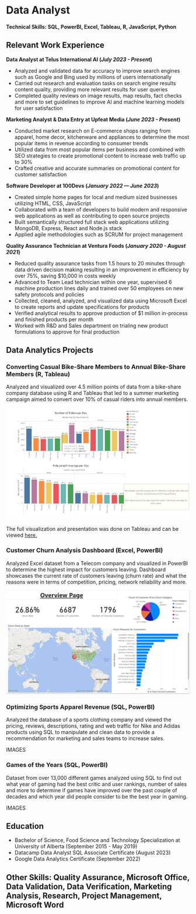 # Data Analyst

#### Technical Skills: SQL, PowerBI, Excel, Tableau, R, JavaScript, Python


## Relevant Work Experience
**Data Analyst at Telus International AI (_July 2023 - Present_)**
- Analyzed and validated data for accuracy to improve search engines such as Google and Bing used by millions of users internationally
- Carried out research and evaluation tasks on search engine results content quality, providing more relevant results for user queries
- Completed quality reviews on image results, map results, fact checks and more to set guidelines to improve AI and machine learning models for user satisfaction
  

**Marketing Analyst & Data Entry at Upfeat Media (_June 2023 - Present_)**
- Conducted market research on E-commerce shops ranging from apparel, home decor, kitchenware and appliances to determine the most popular items in revenue according to consumer trends
- Utilized data from most popular items per business and combined with SEO strategies to create promotional content to increase web traffic up to 30%
- Crafted creative and accurate summaries on promotional content for customer satisfaction
  

**Software Developer at 100Devs (_January 2022 — June 2023_)**
- Created simple home pages for local and medium sized businesses utilizing HTML, CSS, JavaScript
-	Collaborated with a team of developers to build modern and responsive web applications as well as contributing to open source projects
- Built semantically structured full stack web applications utilizing MongoDB, Express, React and Node.js stack
-	Applied agile methodologies such as SCRUM for project management
  

**Quality Assurance Technician at Ventura Foods (_January 2020 - August 2021_)**
- Reduced quality assurance tasks from 1.5 hours to 20 minutes through data driven decision making resulting in an improvement in efficiency by over 75%, saving $10,000 in costs weekly
- Advanced to Team Lead technician within one year, supervised 6 machine production lines daily and trained over 50 employees on new safety protocols and policies
- Collected, cleaned, analyzed, and visualized data using Microsoft Excel to create reports and update specifications for products
- Verified analytical results to approve production of $1 million in-process and finished products per month
- Worked with R&D and Sales department on trialing new product formulations to approve for final production
  


## Data Analytics Projects
### Converting Casual Bike-Share Members to Annual Bike-Share Members (R, Tableau)

Analyzed and visualized over 4.5 million points of data from a bike-share company database using R and Tableau that led to a summer marketing campaign aimed to convert over 10% of casual riders into annual members.

![Tableau Image](/assets/Bike%20Share%20Tableau%20Image.PNG)

The full visualization and presentation was done on Tableau and can be viewed [here.](https://public.tableau.com/app/profile/visan2980/viz/DataAnalyticsProjectDashboard/Story1#1)

### Customer Churn Analysis Dashboard (Excel, PowerBI)

Analyzed Excel dataset from a Telecom company and visualized in PowerBI to determine the highest impact for customers leaving. Dashboard showcases the current rate of customers leaving (churn rate) and what the reasons were in terms of competition, pricing, network reliability and more. 

![Customer Churn Dashboard](/assets/Churning%20Customers%20Analysis%20Dashboard.PNG)


### Optimizing Sports Apparel Revenue (SQL, PowerBI)

Analyzed the database of a sports clothing company and viewed the pricing, reviews, descriptions, rating and web traffic for Nike and Adidas products using SQL to manipulate and clean data to provide a recommendation for marketing and sales teams to increase sales. 

IMAGES

### Games of the Years (SQL, PowerBI)

Dataset from over 13,000 different games analyzed using SQL to find out what year of gaming had the best critic and user rankings, number of sales and more to determine if games have improved over the past couple of decades and which year did people consider to be the best year in gaming.

IMAGES


## Education
- Bachelor of Science, Food Science and Technology Specialization at University of Alberta (September 2015 - May 2019)
- Datacamp Data Analyst SQL Associate Certificate (August 2023)
- Google Data Analytics Certificate (September 2022)

## Other Skills: Quality Assurance, Microsoft Office, Data Validation, Data Verification, Marketing Analysis, Research, Project Management, Microsoft Word








